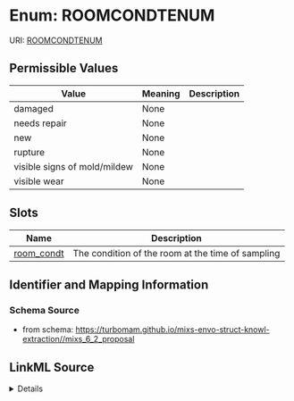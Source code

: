 # Enum: ROOMCONDTENUM



URI: [ROOMCONDTENUM](ROOMCONDTENUM)

## Permissible Values

| Value | Meaning | Description |
| --- | --- | --- |
| damaged | None |  |
| needs repair | None |  |
| new | None |  |
| rupture | None |  |
| visible signs of mold/mildew | None |  |
| visible wear | None |  |




## Slots

| Name | Description |
| ---  | --- |
| [room_condt](room_condt.md) | The condition of the room at the time of sampling |






## Identifier and Mapping Information







### Schema Source


* from schema: https://turbomam.github.io/mixs-envo-struct-knowl-extraction//mixs_6_2_proposal




## LinkML Source

<details>
```yaml
name: ROOM_CONDT_ENUM
from_schema: https://turbomam.github.io/mixs-envo-struct-knowl-extraction//mixs_6_2_proposal
rank: 1000
permissible_values:
  damaged:
    text: damaged
  needs repair:
    text: needs repair
  new:
    text: new
  rupture:
    text: rupture
  visible signs of mold/mildew:
    text: visible signs of mold/mildew
  visible wear:
    text: visible wear

```
</details>
